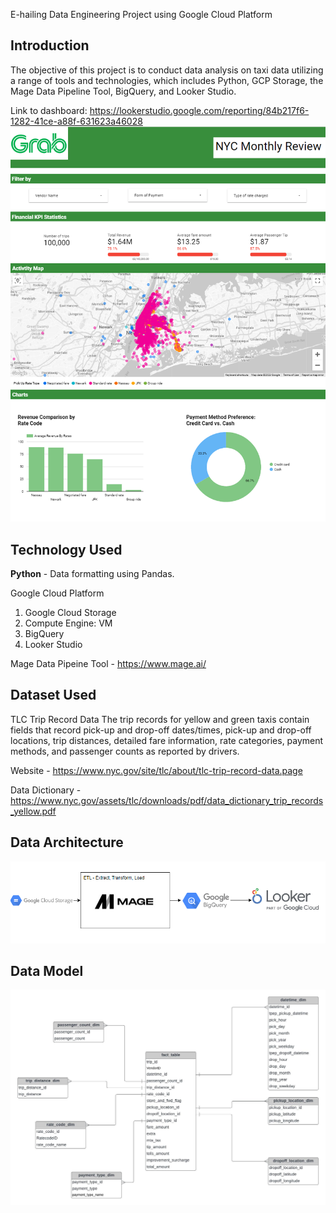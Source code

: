 E-hailing Data Engineering Project using Google Cloud Platform

## Introduction

The objective of this project is to conduct data analysis on taxi data utilizing a range of tools and technologies, which includes Python, GCP Storage, the Mage Data Pipeline Tool, BigQuery, and Looker Studio.

Link to dashboard: https://lookerstudio.google.com/reporting/84b217f6-1282-41ce-a88f-631623a46028
<img src="dashboard.png">

## Technology Used
**Python** - Data formatting using Pandas.

Google Cloud Platform
1. Google Cloud Storage
2. Compute Engine: VM
3. BigQuery
4. Looker Studio

Mage Data Pipeine Tool - https://www.mage.ai/

## Dataset Used
TLC Trip Record Data
The trip records for yellow and green taxis contain fields that record pick-up and drop-off dates/times, pick-up and drop-off locations, trip distances, detailed fare information, rate categories, payment methods, and passenger counts as reported by drivers.

Website - https://www.nyc.gov/site/tlc/about/tlc-trip-record-data.page

Data Dictionary - https://www.nyc.gov/assets/tlc/downloads/pdf/data_dictionary_trip_records_yellow.pdf

## Data Architecture 
<img src="datapipeline.png">

## Data Model
<img src="datamodeldiagram.jpeg">
